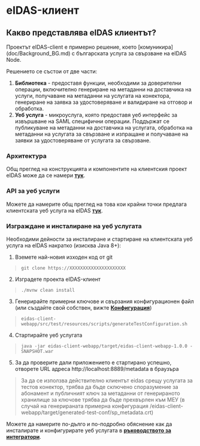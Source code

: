 # eIDAS-клиент

## Какво представлява eIDAS клиентът?

Проектът eIDAS-client е примерно решение, което [комуникира] (doc/Background_BG.md) с българската услуга за свързване на eIDAS Node.


Решението се състои от две части:

1. **Библиотека** - предоставя функции, необходими за доверителни операции, включително генериране на метаданни на доставчика на услуги, получаване на метаданни на услугата на конектора, генериране на заявка за удостоверяване и валидиране на отговор и обработка.
2. **Уеб услуга** - микроуслуга, която предоставя уеб интерфейс за извършване на SAML специфични операции. Поддържат се публикуване на метаданни на доставчика на услугата, обработка на метаданни на услугата за свързване и изпращане и получаване на заявки за удостоверяване от услугата за свързване.

### Архитектура

Общ преглед на конструкцията и компонентите на клиентския проект eIDAS може да се намери [**тук**](doc/bg/Structure_BG.md).


### API за уеб услуги

Можете да намерите общ преглед на това кои крайни точки предлага клиентската уеб услуга на eIDAS [**тук**](doc/bg/Service-API_BG.md).



### Изграждане и инсталиране на уеб услугата

Необходими дейности за инсталиране и стартиране на клиентската уеб услуга на eIDAS накратко (изисква Java 8+):

1. Вземете най-новия изходен код от git
>`git clone https://XXXXXXXXXXXXXXXXXXXXX`

2. Изградете проекта eIDAS-клиент
>`./mvnw clean install`

3. Генерирайте примерни ключове и свързания конфигурационен файл (или създайте свой собствен, вижте [**Конфигурация**](doc/bg/Configuration_BG.md))
>`eidas-client-webapp/src/test/resources/scripts/generateTestConfiguration.sh`

4. Стартирайте уеб услугата
>`java -jar eidas-client-webapp/target/eidas-client-webapp-1.0.0 -SNAPSHOT.war`

5. За да проверите дали приложението е стартирано успешно, отворете URL адреса http://localhost:8889/metadata в браузъра


> За да се използва действително клиентът eidas срещу услугата за тестов конектор, трябва да бъде сключено споразумение за абонамент и публичният ключ за метаданни от генерираното хранилище за ключове трябва да бъде прехвърлен към МЕУ (в случай на генерираната примерна конфигурация /eidas-client- webapp/target/generated-test-conf/sp_metadata.crt)

Можете да намерите по-дълго и по-подробно обяснение как да инсталирате и конфигурирате уеб услугата в [**ръководството за интегратори**](doc/bg/Configuration_BG.md).